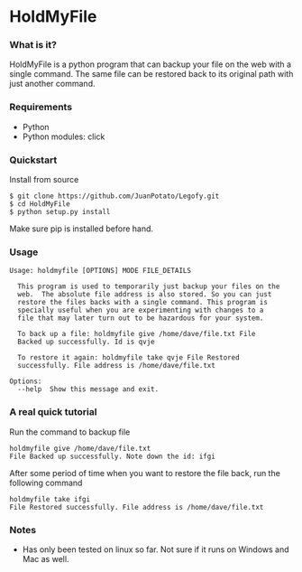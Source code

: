 # HoldMyFile


### What is it?
HoldMyFile is a python program that can backup your file on the web with a single command. The same file can be restored back to its original path with just another command.



### Requirements
* Python
* Python modules: click

### Quickstart
Install from source
```shell
$ git clone https://github.com/JuanPotato/Legofy.git
$ cd HoldMyFile
$ python setup.py install
```
Make sure pip is installed before hand.

### Usage
```
Usage: holdmyfile [OPTIONS] MODE FILE_DETAILS

  This program is used to temporarily just backup your files on the
  web.  The absolute file address is also stored. So you can just
  restore the files backs with a single command. This program is
  specially useful when you are experimenting with changes to a
  file that may later turn out to be hazardous for your system.

  To back up a file: holdmyfile give /home/dave/file.txt File
  Backed up successfully. Id is qvje

  To restore it again: holdmyfile take qvje File Restored
  successfully. File address is /home/dave/file.txt

Options:
  --help  Show this message and exit.
```

### A real quick tutorial
Run the command to backup file
```shell
holdmyfile give /home/dave/file.txt
File Backed up successfully. Note down the id: ifgi
```
After some period of time when you want to restore the file back, run the following command
```shell
holdmyfile take ifgi
File Restored successfully. File address is /home/dave/file.txt
```
### Notes
- Has only been tested on linux so far. Not sure if it runs on Windows and Mac as well.